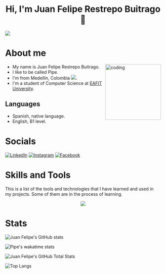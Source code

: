 <h1 align="center">Hi, I'm Juan Felipe Restrepo Buitrago 👋</h1>

[![](https://visitcount.itsvg.in/api?id=JuanFelipeRestrepoBuitrago&label=Profile%20Views&color=0&icon=5&pretty=true)](https://visitcount.itsvg.in)

# About me
<img align="right" alt="coding" width="180" src="https://camo.githubusercontent.com/5ddf73ad3a205111cf8c686f687fc216c2946a75005718c8da5b837ad9de78c9/68747470733a2f2f7468756d62732e6766796361742e636f6d2f4576696c4e657874446576696c666973682d736d616c6c2e676966"></img>
- My name is Juan Felipe Restrepo Buitrago.
- I like to be called Pipe.
- I'm from Medellín, Colombia ![](https://github.com/yammadev/flag-icons/blob/master/png/CO.png).
- I'm a student of Computer Science at [EAFIT University](https://www.eafit.edu.co/ "EAFIT University Page").

## Languages
- Spanish, native language.
- English, B1 level.

# Socials

[![LinkedIn](https://img.shields.io/badge/LinkedIn-%230077B5.svg?logo=linkedin&logoColor=white)](https://www.linkedin.com/in/juan-felipe-restrepo-buitrago-915618246) 
[![Instagram](https://img.shields.io/badge/Instagram-%23E4405F.svg?logo=Instagram&logoColor=white)](https://www.instagram.com/pipe_restrepo903/)
[![Facebook](https://img.shields.io/badge/Facebook-%231877F2.svg?logo=Facebook&logoColor=white)](https://www.facebook.com/profile.php?id=100075909260924)


# Skills and Tools

This is a list of the tools and technologies that I have learned and used in my projects. Some of them are in the process of learning.

<p align="center">
  <a href="https://skillicons.dev">
    <img src="https://skillicons.dev/icons?i=git,github,linux,cpp,java,python,django,html,css,javascript,nodejs,idea,mongodb,mysql,vscode,arduino" />
  </a>
</p>

# Stats

![Juan Felipe's GitHub stats](https://github-readme-stats.vercel.app/api?username=JuanFelipeRestrepoBuitrago&show_icons=true&theme=cobalt&rank_icon=github)

![Pipe's wakatime stats](https://github-readme-stats.vercel.app/api/wakatime?username=PipeRtpo04&theme=cobalt)

![Juan Felipe's GitHub Total Stats](https://github-readme-streak-stats.herokuapp.com/?user=JuanFelipeRestrepoBuitrago&theme=cobalt&hide_border=false)

![Top Langs](https://github-readme-stats.vercel.app/api/top-langs/?username=JuanFelipeRestrepoBuitrago&theme=cobalt&langs_count=6&layout=pie)
